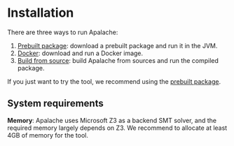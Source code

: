 # Installation

There are three ways to run Apalache:

  1. [Prebuilt package](./jvm.md): download a prebuilt package and run it in the JVM.
  2. [Docker](./docker.md): download and run a Docker image.
  3. [Build from source](./source.md): build Apalache from sources and run the compiled package.

If you just want to try the tool, we recommend using the [prebuilt
package](./jvm.md).

## System requirements

**Memory**: Apalache uses Microsoft Z3 as a backend SMT solver, and the required
memory largely depends on Z3. We recommend to allocate at least 4GB of memory
for the tool.
